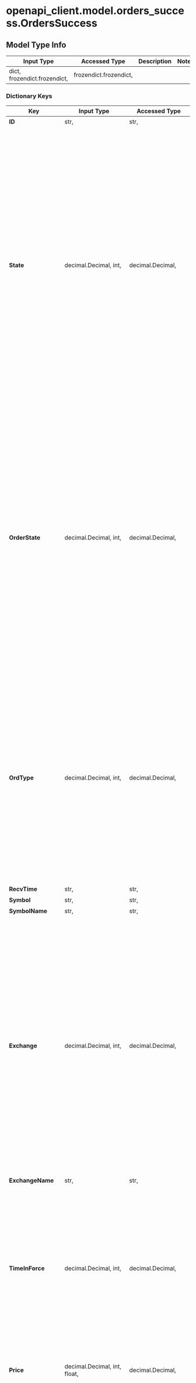 # openapi_client.model.orders_success.OrdersSuccess

## Model Type Info
Input Type | Accessed Type | Description | Notes
------------ | ------------- | ------------- | -------------
dict, frozendict.frozendict,  | frozendict.frozendict,  |  | 

### Dictionary Keys
Key | Input Type | Accessed Type | Description | Notes
------------ | ------------- | ------------- | ------------- | -------------
**ID** | str,  | str,  | 注文番号 | [optional] 
**State** | decimal.Decimal, int,  | decimal.Decimal,  | 状態&lt;br&gt; ※OrderStateと同一である &lt;table&gt;   &lt;thead&gt;       &lt;tr&gt;           &lt;th&gt;定義値&lt;/th&gt;           &lt;th&gt;説明&lt;/th&gt;       &lt;/tr&gt;   &lt;/thead&gt;   &lt;tbody&gt;       &lt;tr&gt;           &lt;td&gt;1&lt;/td&gt;           &lt;td&gt;待機（発注待機）&lt;/td&gt;       &lt;/tr&gt;       &lt;tr&gt;           &lt;td&gt;2&lt;/td&gt;           &lt;td&gt;処理中（発注送信中）&lt;/td&gt;       &lt;/tr&gt;       &lt;tr&gt;           &lt;td&gt;3&lt;/td&gt;           &lt;td&gt;処理済（発注済・訂正済）&lt;/td&gt;       &lt;/tr&gt;       &lt;tr&gt;           &lt;td&gt;4&lt;/td&gt;           &lt;td&gt;訂正取消送信中&lt;/td&gt;       &lt;/tr&gt;       &lt;tr&gt;           &lt;td&gt;5&lt;/td&gt;           &lt;td&gt;終了（発注エラー・取消済・全約定・失効・期限切れ）&lt;/td&gt;       &lt;/tr&gt;   &lt;/tbody&gt; &lt;/table&gt; | [optional] value must be a 32 bit integer
**OrderState** | decimal.Decimal, int,  | decimal.Decimal,  | 注文状態&lt;br&gt; ※Stateと同一である &lt;table&gt;   &lt;thead&gt;       &lt;tr&gt;           &lt;th&gt;定義値&lt;/th&gt;           &lt;th&gt;説明&lt;/th&gt;       &lt;/tr&gt;   &lt;/thead&gt;   &lt;tbody&gt;       &lt;tr&gt;           &lt;td&gt;1&lt;/td&gt;           &lt;td&gt;待機（発注待機）&lt;/td&gt;       &lt;/tr&gt;       &lt;tr&gt;           &lt;td&gt;2&lt;/td&gt;           &lt;td&gt;処理中（発注送信中）&lt;/td&gt;       &lt;/tr&gt;       &lt;tr&gt;           &lt;td&gt;3&lt;/td&gt;           &lt;td&gt;処理済（発注済・訂正済）&lt;/td&gt;       &lt;/tr&gt;       &lt;tr&gt;           &lt;td&gt;4&lt;/td&gt;           &lt;td&gt;訂正取消送信中&lt;/td&gt;       &lt;/tr&gt;       &lt;tr&gt;           &lt;td&gt;5&lt;/td&gt;           &lt;td&gt;終了（発注エラー・取消済・全約定・失効・期限切れ）&lt;/td&gt;       &lt;/tr&gt;   &lt;/tbody&gt; &lt;/table&gt; | [optional] value must be a 32 bit integer
**OrdType** | decimal.Decimal, int,  | decimal.Decimal,  | 執行条件 &lt;table&gt;   &lt;thead&gt;       &lt;tr&gt;           &lt;th&gt;定義値&lt;/th&gt;           &lt;th&gt;説明&lt;/th&gt;       &lt;/tr&gt;   &lt;/thead&gt;   &lt;tbody&gt;       &lt;tr&gt;           &lt;td&gt;1&lt;/td&gt;           &lt;td&gt;ザラバ&lt;/td&gt;       &lt;/tr&gt;       &lt;tr&gt;           &lt;td&gt;2&lt;/td&gt;           &lt;td&gt;寄り&lt;/td&gt;       &lt;/tr&gt;       &lt;tr&gt;           &lt;td&gt;3&lt;/td&gt;           &lt;td&gt;引け&lt;/td&gt;       &lt;/tr&gt;       &lt;tr&gt;           &lt;td&gt;4&lt;/td&gt;           &lt;td&gt;不成&lt;/td&gt;       &lt;/tr&gt;       &lt;tr&gt;           &lt;td&gt;5&lt;/td&gt;           &lt;td&gt;対当指値&lt;/td&gt;       &lt;/tr&gt;       &lt;tr&gt;           &lt;td&gt;6&lt;/td&gt;           &lt;td&gt;IOC&lt;/td&gt;       &lt;/tr&gt;   &lt;/tbody&gt; &lt;/table&gt; | [optional] value must be a 32 bit integer
**RecvTime** | str,  | str,  | 受注日時 | [optional] 
**Symbol** | str,  | str,  | 銘柄コード | [optional] 
**SymbolName** | str,  | str,  | 銘柄名 | [optional] 
**Exchange** | decimal.Decimal, int,  | decimal.Decimal,  | 市場コード &lt;table&gt;   &lt;thead&gt;       &lt;tr&gt;           &lt;th&gt;定義値&lt;/th&gt;           &lt;th&gt;説明&lt;/th&gt;       &lt;/tr&gt;   &lt;/thead&gt;   &lt;tbody&gt;       &lt;tr&gt;           &lt;td&gt;1&lt;/td&gt;           &lt;td&gt;東証&lt;/td&gt;       &lt;/tr&gt;       &lt;tr&gt;           &lt;td&gt;3&lt;/td&gt;           &lt;td&gt;名証&lt;/td&gt;       &lt;/tr&gt;       &lt;tr&gt;           &lt;td&gt;5&lt;/td&gt;           &lt;td&gt;福証&lt;/td&gt;       &lt;/tr&gt;       &lt;tr&gt;           &lt;td&gt;6&lt;/td&gt;           &lt;td&gt;札証&lt;/td&gt;       &lt;/tr&gt;       &lt;tr&gt;           &lt;td&gt;9&lt;/td&gt;           &lt;td&gt;SOR&lt;/td&gt;       &lt;/tr&gt;       &lt;tr&gt;           &lt;td&gt;2&lt;/td&gt;           &lt;td&gt;日通し&lt;/td&gt;       &lt;/tr&gt;       &lt;tr&gt;           &lt;td&gt;23&lt;/td&gt;           &lt;td&gt;日中&lt;/td&gt;       &lt;/tr&gt;       &lt;tr&gt;           &lt;td&gt;24&lt;/td&gt;           &lt;td&gt;夜間&lt;/td&gt;       &lt;/tr&gt;   &lt;/tbody&gt; &lt;/table&gt; | [optional] value must be a 32 bit integer
**ExchangeName** | str,  | str,  | 市場名 | [optional] 
**TimeInForce** | decimal.Decimal, int,  | decimal.Decimal,  | 有効期間条件&lt;br&gt;※先物・オプション銘柄の場合のみ &lt;table&gt;   &lt;thead&gt;       &lt;tr&gt;           &lt;th&gt;定義値&lt;/th&gt;           &lt;th&gt;説明&lt;/th&gt;       &lt;/tr&gt;   &lt;/thead&gt;   &lt;tbody&gt;       &lt;tr&gt;           &lt;td&gt;1&lt;/td&gt;           &lt;td&gt;FAS&lt;/td&gt;       &lt;/tr&gt;       &lt;tr&gt;           &lt;td&gt;2&lt;/td&gt;           &lt;td&gt;FAK&lt;/td&gt;       &lt;/tr&gt;       &lt;tr&gt;           &lt;td&gt;3&lt;/td&gt;           &lt;td&gt;FOK&lt;/td&gt;       &lt;/tr&gt;   &lt;/tbody&gt; &lt;/table&gt; | [optional] value must be a 32 bit integer
**Price** | decimal.Decimal, int, float,  | decimal.Decimal,  | 値段 | [optional] value must be a 64 bit float
**OrderQty** | decimal.Decimal, int, float,  | decimal.Decimal,  | 発注数量&lt;br&gt; ※注文期限切れと失効の場合、OrderQtyはゼロになりません。&lt;br&gt; ※期限切れと失効の確認方法としては、DetailsのRecType（3: 期限切れ、7: 失効）にてご確認ください。 | [optional] value must be a 64 bit float
**CumQty** | decimal.Decimal, int, float,  | decimal.Decimal,  | 約定数量 | [optional] value must be a 64 bit float
**Side** | str,  | str,  | 売買区分 &lt;table&gt;   &lt;thead&gt;       &lt;tr&gt;           &lt;th&gt;定義値&lt;/th&gt;           &lt;th&gt;説明&lt;/th&gt;       &lt;/tr&gt;   &lt;/thead&gt;   &lt;tbody&gt;       &lt;tr&gt;           &lt;td&gt;1&lt;/td&gt;           &lt;td&gt;売&lt;/td&gt;       &lt;/tr&gt;       &lt;tr&gt;           &lt;td&gt;2&lt;/td&gt;           &lt;td&gt;買&lt;/td&gt;       &lt;/tr&gt;   &lt;/tbody&gt; &lt;/table&gt; | [optional] 
**CashMargin** | decimal.Decimal, int,  | decimal.Decimal,  | 取引区分 &lt;table&gt;   &lt;thead&gt;       &lt;tr&gt;           &lt;th&gt;定義値&lt;/th&gt;           &lt;th&gt;説明&lt;/th&gt;       &lt;/tr&gt;   &lt;/thead&gt;   &lt;tbody&gt;       &lt;tr&gt;           &lt;td&gt;2&lt;/td&gt;           &lt;td&gt;新規&lt;/td&gt;       &lt;/tr&gt;       &lt;tr&gt;           &lt;td&gt;3&lt;/td&gt;           &lt;td&gt;返済&lt;/td&gt;       &lt;/tr&gt;   &lt;/tbody&gt; &lt;/table&gt; | [optional] value must be a 32 bit integer
**AccountType** | decimal.Decimal, int,  | decimal.Decimal,  | 口座種別 &lt;table&gt;   &lt;thead&gt;       &lt;tr&gt;           &lt;th&gt;定義値&lt;/th&gt;           &lt;th&gt;説明&lt;/th&gt;       &lt;/tr&gt;   &lt;/thead&gt;   &lt;tbody&gt;       &lt;tr&gt;           &lt;td&gt;2&lt;/td&gt;           &lt;td&gt;一般&lt;/td&gt;       &lt;/tr&gt;       &lt;tr&gt;           &lt;td&gt;4&lt;/td&gt;           &lt;td&gt;特定&lt;/td&gt;       &lt;/tr&gt;       &lt;tr&gt;           &lt;td&gt;12&lt;/td&gt;           &lt;td&gt;法人&lt;/td&gt;       &lt;/tr&gt;   &lt;/tbody&gt; &lt;/table&gt; | [optional] value must be a 32 bit integer
**DelivType** | decimal.Decimal, int,  | decimal.Decimal,  | 受渡区分 &lt;table&gt;   &lt;thead&gt;       &lt;tr&gt;           &lt;th&gt;定義値&lt;/th&gt;           &lt;th&gt;説明&lt;/th&gt;       &lt;/tr&gt;   &lt;/thead&gt;   &lt;tbody&gt;       &lt;tr&gt;           &lt;td&gt;1&lt;/td&gt;           &lt;td&gt;自動振替&lt;/td&gt;       &lt;/tr&gt;       &lt;tr&gt;           &lt;td&gt;2&lt;/td&gt;           &lt;td&gt;お預り金&lt;/td&gt;       &lt;/tr&gt;       &lt;tr&gt;           &lt;td&gt;3&lt;/td&gt;           &lt;td&gt;auマネーコネクト&lt;/td&gt;       &lt;/tr&gt;   &lt;/tbody&gt; &lt;/table&gt; | [optional] value must be a 32 bit integer
**ExpireDay** | decimal.Decimal, int,  | decimal.Decimal,  | 注文有効期限&lt;br&gt;yyyyMMdd形式 | [optional] value must be a 32 bit integer
**MarginTradeType** | decimal.Decimal, int,  | decimal.Decimal,  | 信用取引区分&lt;br&gt; ※信用を注文した際に表示されます。 &lt;table&gt;   &lt;thead&gt;       &lt;tr&gt;           &lt;th&gt;定義値&lt;/th&gt;           &lt;th&gt;説明&lt;/th&gt;       &lt;/tr&gt;   &lt;/thead&gt;   &lt;tbody&gt;       &lt;tr&gt;           &lt;td&gt;1&lt;/td&gt;           &lt;td&gt;制度信用&lt;/td&gt;       &lt;/tr&gt;       &lt;tr&gt;           &lt;td&gt;2&lt;/td&gt;           &lt;td&gt;一般信用（長期）&lt;/td&gt;       &lt;/tr&gt;       &lt;tr&gt;           &lt;td&gt;3&lt;/td&gt;           &lt;td&gt;一般信用（デイトレ）&lt;/td&gt;       &lt;/tr&gt;   &lt;/tbody&gt; &lt;/table&gt; | [optional] value must be a 32 bit integer
**MarginPremium** | decimal.Decimal, int, float,  | decimal.Decimal,  | プレミアム料&lt;br&gt; ※（注文中数量＋約定済数量）×１株あたりプレミアム料として計算されます。&lt;br&gt; ※信用を注文した際に表示されます。&lt;br&gt; ※制度信用売/買、一般（長期）買、一般（デイトレ）買の場合は、Noneと返されます。&lt;br&gt; 一般（長期）売、一般（デイトレ）売の場合は、プレミアム料&#x3D;0の場合、0（ゼロ）と返されます。 | [optional] value must be a 64 bit float
**[Details](#Details)** | list, tuple,  | tuple,  | 注文詳細 | [optional] 
**any_string_name** | dict, frozendict.frozendict, str, date, datetime, int, float, bool, decimal.Decimal, None, list, tuple, bytes, io.FileIO, io.BufferedReader | frozendict.frozendict, str, BoolClass, decimal.Decimal, NoneClass, tuple, bytes, FileIO | any string name can be used but the value must be the correct type | [optional]

# Details

注文詳細

## Model Type Info
Input Type | Accessed Type | Description | Notes
------------ | ------------- | ------------- | -------------
list, tuple,  | tuple,  | 注文詳細 | 

### Tuple Items
Class Name | Input Type | Accessed Type | Description | Notes
------------- | ------------- | ------------- | ------------- | -------------
[items](#items) | dict, frozendict.frozendict,  | frozendict.frozendict,  |  | 

# items

## Model Type Info
Input Type | Accessed Type | Description | Notes
------------ | ------------- | ------------- | -------------
dict, frozendict.frozendict,  | frozendict.frozendict,  |  | 

### Dictionary Keys
Key | Input Type | Accessed Type | Description | Notes
------------ | ------------- | ------------- | ------------- | -------------
**SeqNum** | decimal.Decimal, int,  | decimal.Decimal,  | ※注文明細レコードの生成順序です。&lt;br&gt;※通番であるとは限りませんが、大小による順序は保たれています。 | [optional] value must be a 32 bit integer
**ID** | str,  | str,  | 注文詳細番号 | [optional] 
**RecType** | decimal.Decimal, int,  | decimal.Decimal,  | 明細種別 &lt;table&gt;   &lt;thead&gt;       &lt;tr&gt;           &lt;th&gt;定義値&lt;/th&gt;           &lt;th&gt;説明&lt;/th&gt;       &lt;/tr&gt;   &lt;/thead&gt;   &lt;tbody&gt;       &lt;tr&gt;           &lt;td&gt;1&lt;/td&gt;           &lt;td&gt;受付&lt;/td&gt;       &lt;/tr&gt;       &lt;tr&gt;           &lt;td&gt;2&lt;/td&gt;           &lt;td&gt;繰越&lt;/td&gt;       &lt;/tr&gt;       &lt;tr&gt;           &lt;td&gt;3&lt;/td&gt;           &lt;td&gt;期限切れ&lt;/td&gt;       &lt;/tr&gt;       &lt;tr&gt;           &lt;td&gt;4&lt;/td&gt;           &lt;td&gt;発注&lt;/td&gt;       &lt;/tr&gt;       &lt;tr&gt;           &lt;td&gt;5&lt;/td&gt;           &lt;td&gt;訂正&lt;/td&gt;       &lt;/tr&gt;       &lt;tr&gt;           &lt;td&gt;6&lt;/td&gt;           &lt;td&gt;取消&lt;/td&gt;       &lt;/tr&gt;       &lt;tr&gt;           &lt;td&gt;7&lt;/td&gt;           &lt;td&gt;失効&lt;/td&gt;       &lt;/tr&gt;       &lt;tr&gt;           &lt;td&gt;8&lt;/td&gt;           &lt;td&gt;約定&lt;/td&gt;       &lt;/tr&gt;   &lt;/tbody&gt; &lt;/table&gt; | [optional] value must be a 32 bit integer
**ExchangeID** | str,  | str,  | 取引所番号 | [optional] 
**State** | decimal.Decimal, int,  | decimal.Decimal,  | 状態 &lt;table&gt;   &lt;thead&gt;       &lt;tr&gt;           &lt;th&gt;定義値&lt;/th&gt;           &lt;th&gt;説明&lt;/th&gt;       &lt;/tr&gt;   &lt;/thead&gt;   &lt;tbody&gt;       &lt;tr&gt;           &lt;td&gt;1&lt;/td&gt;           &lt;td&gt;待機（発注待機）&lt;/td&gt;       &lt;/tr&gt;       &lt;tr&gt;           &lt;td&gt;2&lt;/td&gt;           &lt;td&gt;処理中（発注送信中・訂正送信中・取消送信中）&lt;/td&gt;       &lt;/tr&gt;       &lt;tr&gt;           &lt;td&gt;3&lt;/td&gt;           &lt;td&gt;処理済（発注済・訂正済・取消済・全約定・期限切れ）&lt;/td&gt;       &lt;/tr&gt;       &lt;tr&gt;           &lt;td&gt;4&lt;/td&gt;           &lt;td&gt;エラー&lt;/td&gt;       &lt;/tr&gt;       &lt;tr&gt;           &lt;td&gt;5&lt;/td&gt;           &lt;td&gt;削除済み&lt;/td&gt;       &lt;/tr&gt;   &lt;/tbody&gt; &lt;/table&gt; | [optional] value must be a 32 bit integer
**TransactTime** | str,  | str,  | 処理時刻 | [optional] 
**OrdType** | decimal.Decimal, int,  | decimal.Decimal,  | 執行条件 &lt;table&gt;   &lt;thead&gt;       &lt;tr&gt;           &lt;th&gt;定義値&lt;/th&gt;           &lt;th&gt;説明&lt;/th&gt;       &lt;/tr&gt;   &lt;/thead&gt;   &lt;tbody&gt;       &lt;tr&gt;           &lt;td&gt;null&lt;/td&gt;           &lt;td&gt;RecType&#x3D;[6] 取消 の場合&lt;/td&gt;       &lt;/tr&gt;       &lt;tr&gt;           &lt;td&gt;0&lt;/td&gt;           &lt;td&gt;RecType&#x3D;[3] 期限切れ, [7] 失効, [8] 約定 の場合&lt;/td&gt;       &lt;/tr&gt;       &lt;tr&gt;           &lt;td&gt;1&lt;/td&gt;           &lt;td&gt;ザラバ&lt;/td&gt;       &lt;/tr&gt;       &lt;tr&gt;           &lt;td&gt;2&lt;/td&gt;           &lt;td&gt;寄り&lt;/td&gt;       &lt;/tr&gt;       &lt;tr&gt;           &lt;td&gt;3&lt;/td&gt;           &lt;td&gt;引け&lt;/td&gt;       &lt;/tr&gt;       &lt;tr&gt;           &lt;td&gt;4&lt;/td&gt;           &lt;td&gt;不成&lt;/td&gt;       &lt;/tr&gt;       &lt;tr&gt;           &lt;td&gt;5&lt;/td&gt;           &lt;td&gt;対当指値&lt;/td&gt;       &lt;/tr&gt;       &lt;tr&gt;           &lt;td&gt;6&lt;/td&gt;           &lt;td&gt;IOC&lt;/td&gt;       &lt;/tr&gt;   &lt;/tbody&gt; &lt;/table&gt; | [optional] value must be a 32 bit integer
**Price** | decimal.Decimal, int, float,  | decimal.Decimal,  | 値段 | [optional] value must be a 64 bit float
**Qty** | decimal.Decimal, int, float,  | decimal.Decimal,  | 数量 | [optional] value must be a 64 bit float
**ExecutionID** | str,  | str,  | 約定番号 | [optional] 
**ExecutionDay** | str, datetime,  | str,  | 約定日時 | [optional] value must conform to RFC-3339 date-time
**DelivDay** | decimal.Decimal, int,  | decimal.Decimal,  | 受渡日 | [optional] value must be a 32 bit integer
**Commission** | decimal.Decimal, int, float,  | decimal.Decimal,  | 手数料&lt;br&gt;※注文詳細の明細種別が約定（RecType&#x3D;8)の場合に設定。 | [optional] value must be a 64 bit float
**CommissionTax** | decimal.Decimal, int, float,  | decimal.Decimal,  | 手数料消費税&lt;br&gt;※明細種別は約定（RecType&#x3D;8）の場合にのみ表示されます。 | [optional] value must be a 64 bit float
**any_string_name** | dict, frozendict.frozendict, str, date, datetime, int, float, bool, decimal.Decimal, None, list, tuple, bytes, io.FileIO, io.BufferedReader | frozendict.frozendict, str, BoolClass, decimal.Decimal, NoneClass, tuple, bytes, FileIO | any string name can be used but the value must be the correct type | [optional]

[[Back to Model list]](../../README.md#documentation-for-models) [[Back to API list]](../../README.md#documentation-for-api-endpoints) [[Back to README]](../../README.md)

